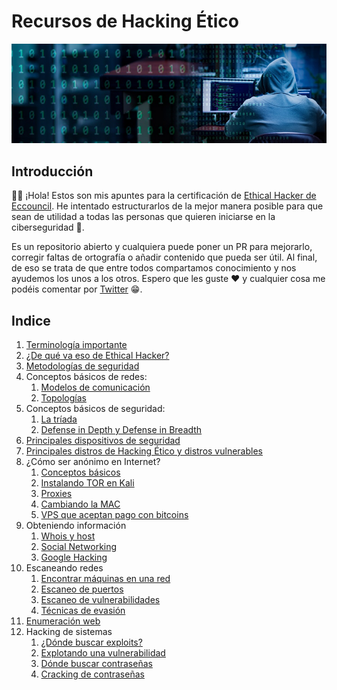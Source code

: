 # Recursos de Hacking Ético

![portada](./img/portada.jpeg)

## Introducción

👋👋 ¡Hola! Estos son mis apuntes para la certificación de [Ethical Hacker de Eccouncil](https://www.eccouncil.org/programs/certified-ethical-hacker-ceh/). He intentado estructurarlos de la mejor manera posible para que sean de utilidad a todas las personas que quieren iniciarse en la ciberseguridad 🖤.

Es un repositorio abierto y cualquiera puede poner un PR para mejorarlo, corregir faltas de ortografía o añadir contenido que pueda ser útil. Al final, de eso se trata de que entre todos compartamos conocimiento y nos ayudemos los unos a los otros. Espero que les guste ❤️ y cualquier cosa me podéis comentar por [Twitter](https://twitter.com/zamarrowski) 😁.

## Indice

1. [Terminología importante](./resources/terminologia.md)
2. [¿De qué va eso de Ethical Hacker?](./resources/ethicalHacker.md)
3. [Metodologías de seguridad](./resources/metodologias.md)
4. Conceptos básicos de redes:
    1. [Modelos de comunicación](./resources/redes/modelos.md)
    2. [Topologías](./resources/redes/topologias.md)
5. Conceptos básicos de seguridad:
    1. [La tríada](./resources/seguridad/triada.md)
    2. [Defense in Depth y Defense in Breadth](./resources/seguridad/defense.md)
5. [Principales dispositivos de seguridad](./resources/dispositivosDeSeguridad.md)
6. [Principales distros de Hacking Ético y distros vulnerables](./resources/distros.md)
7. ¿Cómo ser anónimo en Internet?
    1. [Conceptos básicos](./resources/anonimato/conceptos.md)
    2. [Instalando TOR en Kali](./resources/anonimato/instalarTor.md)
    3. [Proxies](./resources/anonimato/proxies.md)
    4. [Cambiando la MAC](./resources/anonimato/mac.md)
    5. [VPS que aceptan pago con bitcoins](./resources/anonimato/vps.md)
8. Obteniendo información
    1. [Whois y host](./resources/obteniendoInfo/whois.md)
    2. [Social Networking](./resources/obteniendoInfo/socialnetworking.md)
    3. [Google Hacking](./resources/obteniendoInformacion/googleHacking.md)
9. Escaneando redes
    1. [Encontrar máquinas en una red](./resources/escaneoRedes/pingsweeps.md)
    2. [Escaneo de puertos](./resources/escaneoRedes/portScanning.md)
    3. [Escaneo de vulnerabilidades](./resources/escaneoRedes/vulnerabilidades.md)
    4. [Técnicas de evasión](./resources/escaneoRedes/evasion.md)
10. [Enumeración web](./resources/enumeracion.md)
11. Hacking de sistemas
    1. [¿Dónde buscar exploits?](./resources/hackingDeSistemas/exploits.md)
    2. [Explotando una vulnerabilidad](./resources/hackingDeSistemas/explotando.md)
    1. [Dónde buscar contraseñas]()
    1. [Cracking de contraseñas]()